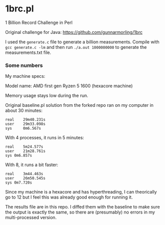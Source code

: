 # 1brc.pl
1 Billion Record Challenge in Perl

Original challenge for Java: <https://github.com/gunnarmorling/1brc>

I used the `generate.c` file to generate a billion measurements. Compile with `gcc generate.c -lm` and then run `./a.out 1000000000` to generate the measurements.txt file.

### Some numbers

My machine specs:

Model name: AMD first gen Ryzen 5 1600 (hexacore machine)

Memory usage stays low during the run.

Original baseline.pl solution from the forked repo ran on my computer in about 30 minutes:

```
real	29m40.231s
user	29m33.098s
sys		0m6.567s
```

With 4 processes, it runs in 5 minutes:

```
real	5m24.577s
user	21m28.761s
sys	0m6.857s
```

With 8, it runs a bit faster:

```
real	3m44.463s
user	26m50.545s
sys	0m7.720s
```

Since my machine is a hexacore and has hyperthreading, I can theorically go to 12 but I feel this was already good enough for running it.

The results file are in this repo. I diffed them with the baseline to make sure the output is exactly the same, so there are (presumably) no errors in my multi-processed version.
